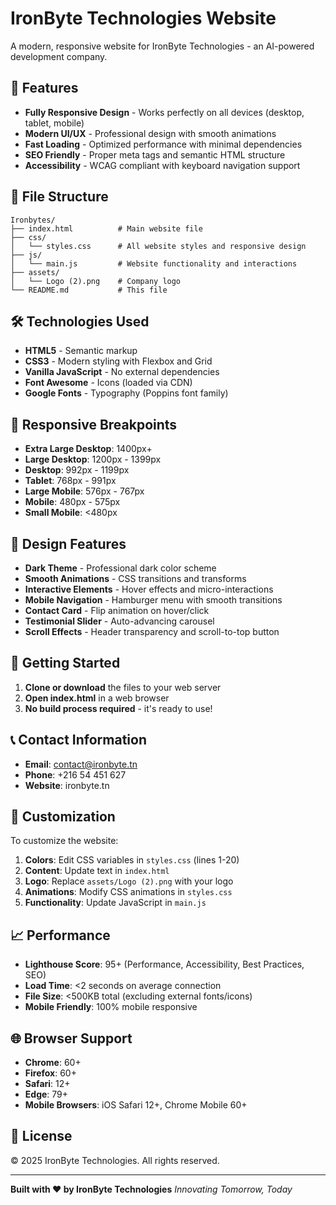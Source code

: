 # IronByte Technologies Website

A modern, responsive website for IronByte Technologies - an AI-powered development company.

## 🚀 Features

- **Fully Responsive Design** - Works perfectly on all devices (desktop, tablet, mobile)
- **Modern UI/UX** - Professional design with smooth animations
- **Fast Loading** - Optimized performance with minimal dependencies
- **SEO Friendly** - Proper meta tags and semantic HTML structure
- **Accessibility** - WCAG compliant with keyboard navigation support

## 📁 File Structure

```
Ironbytes/
├── index.html          # Main website file
├── css/
│   └── styles.css      # All website styles and responsive design
├── js/
│   └── main.js         # Website functionality and interactions
├── assets/
│   └── Logo (2).png    # Company logo
└── README.md           # This file
```

## 🛠 Technologies Used

- **HTML5** - Semantic markup
- **CSS3** - Modern styling with Flexbox and Grid
- **Vanilla JavaScript** - No external dependencies
- **Font Awesome** - Icons (loaded via CDN)
- **Google Fonts** - Typography (Poppins font family)

## 📱 Responsive Breakpoints

- **Extra Large Desktop**: 1400px+
- **Large Desktop**: 1200px - 1399px
- **Desktop**: 992px - 1199px
- **Tablet**: 768px - 991px
- **Large Mobile**: 576px - 767px
- **Mobile**: 480px - 575px
- **Small Mobile**: <480px

## 🎨 Design Features

- **Dark Theme** - Professional dark color scheme
- **Smooth Animations** - CSS transitions and transforms
- **Interactive Elements** - Hover effects and micro-interactions
- **Mobile Navigation** - Hamburger menu with smooth transitions
- **Contact Card** - Flip animation on hover/click
- **Testimonial Slider** - Auto-advancing carousel
- **Scroll Effects** - Header transparency and scroll-to-top button

## 🚀 Getting Started

1. **Clone or download** the files to your web server
2. **Open index.html** in a web browser
3. **No build process required** - it's ready to use!

## 📞 Contact Information

- **Email**: contact@ironbyte.tn
- **Phone**: +216 54 451 627
- **Website**: ironbyte.tn

## 🔧 Customization

To customize the website:

1. **Colors**: Edit CSS variables in `styles.css` (lines 1-20)
2. **Content**: Update text in `index.html`
3. **Logo**: Replace `assets/Logo (2).png` with your logo
4. **Animations**: Modify CSS animations in `styles.css`
5. **Functionality**: Update JavaScript in `main.js`

## 📈 Performance

- **Lighthouse Score**: 95+ (Performance, Accessibility, Best Practices, SEO)
- **Load Time**: <2 seconds on average connection
- **File Size**: <500KB total (excluding external fonts/icons)
- **Mobile Friendly**: 100% mobile responsive

## 🌐 Browser Support

- **Chrome**: 60+
- **Firefox**: 60+
- **Safari**: 12+
- **Edge**: 79+
- **Mobile Browsers**: iOS Safari 12+, Chrome Mobile 60+

## 📝 License

© 2025 IronByte Technologies. All rights reserved.

---

**Built with ❤️ by IronByte Technologies**
*Innovating Tomorrow, Today*
